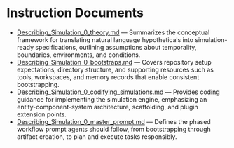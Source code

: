 # Instruction Documents

- [Describing_Simulation_0_theory.md](Describing_Simulation_0_theory.md) — Summarizes the conceptual framework for translating natural language hypotheticals into simulation-ready specifications, outlining assumptions about temporality, boundaries, environments, and conditions.
- [Describing_Simulation_0_bootstraps.md](Describing_Simulation_0_bootstraps.md) — Covers repository setup expectations, directory structure, and supporting resources such as tools, workspaces, and memory records that enable consistent bootstrapping.
- [Describing_Simulation_0_codifying_simulations.md](Describing_Simulation_0_codifying_simulations.md) — Provides coding guidance for implementing the simulation engine, emphasizing an entity-component-system architecture, scaffolding, and plugin extension points.
- [Describing_Simulation_0_master_prompt.md](Describing_Simulation_0_master_prompt.md) — Defines the phased workflow prompt agents should follow, from bootstrapping through artifact creation, to plan and execute tasks responsibly.
